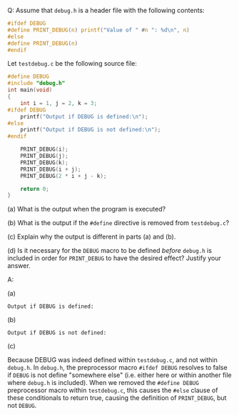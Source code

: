 Q: Assume that `debug.h` is a header file with the following contents:

```c
#ifdef DEBUG
#define PRINT_DEBUG(n) printf("Value of " #n ": %d\n", n)
#else
#define PRINT_DEBUG(n)
#endif
```

Let `testdebug.c` be the following source file:

```c
#define DEBUG
#include "debug.h"
int main(void)
{
    int i = 1, j = 2, k = 3;
#ifdef DEBUG
    printf("Output if DEBUG is defined:\n");
#else
    printf("Output if DEBUG is not defined:\n");
#endif

    PRINT_DEBUG(i);
    PRINT_DEBUG(j);
    PRINT_DEBUG(k);
    PRINT_DEBUG(i + j);
    PRINT_DEBUG(2 * i + j - k);

    return 0;
}
```

(a) What is the output when the program is executed?

(b) What is the output if the `#define` directive is removed from `testdebug.c`?

(c) Explain why the output is different in parts (a) and (b).

(d) Is it necessary for the `DEBUG` macro to be defined <em>before</em>
`debug.h` is included in order for `PRINT_DEBUG` to have the desired effect?
Justify your answer.

A:

(a)

```
Output if DEBUG is defined:
```

(b)

```
Output if DEBUG is not defined:
```

(c)

Because DEBUG was indeed defined within `testdebug.c`, and not within `debug.h`.
In `debug.h`, the preprocessor macro `#ifdef DEBUG` resolves to false if `DEBUG`
is not define "somewhere else" (i.e. either here or within another file where
`debug.h` is included). When we removed the `#define DEBUG` preprocessor macro
within `testdebug.c`, this causes the `#else` clause of these conditionals to
return true, causing the definition of `PRINT_DEBUG`, but not `DEBUG`.
